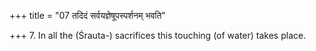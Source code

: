 +++
title = "07 तदिदं सर्वयज्ञेषूपस्पर्शनम् भवति"

+++
7. In all the (Śrauta-) sacrifices this touching (of water) takes place.  
